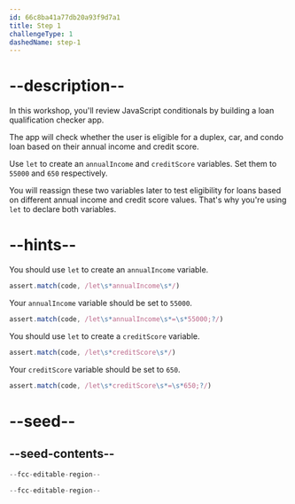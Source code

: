```yaml
---
id: 66c8ba41a77db20a93f9d7a1
title: Step 1
challengeType: 1
dashedName: step-1
---
```


# --description--

In this workshop, you'll review JavaScript conditionals by building a loan qualification checker app.

The app will check whether the user is eligible for a duplex, car, and condo loan based on their annual income and credit score.

Use `let` to create an `annualIncome` and `creditScore` variables. Set them to `55000` and `650` respectively.

You will reassign these two variables later to test eligibility for loans based on different annual income and credit score values. That's why you're using `let` to declare both variables.

# --hints--

You should use `let` to create an `annualIncome` variable.

```js
assert.match(code, /let\s*annualIncome\s*/)
```

Your `annualIncome` variable should be set to `55000`.

```js
assert.match(code, /let\s*annualIncome\s*=\s*55000;?/)
```

You should use `let` to create a `creditScore` variable.

```js
assert.match(code, /let\s*creditScore\s*/)
```

Your `creditScore` variable should be set to `650`.

```js
assert.match(code, /let\s*creditScore\s*=\s*650;?/)
```

# --seed--

## --seed-contents--

```js
--fcc-editable-region--

--fcc-editable-region--
```
